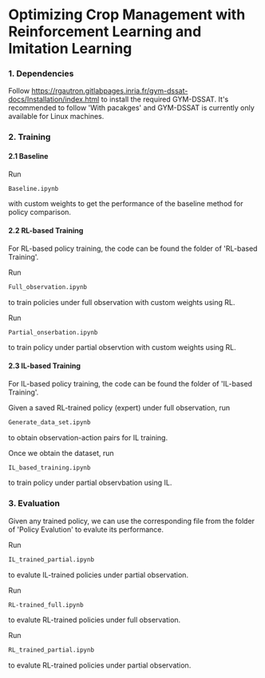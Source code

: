 # Optimizing Crop Management with Reinforcement Learning and Imitation Learning

### 1. Dependencies
Follow https://rgautron.gitlabpages.inria.fr/gym-dssat-docs/Installation/index.html to install the required GYM-DSSAT. It's recommended to follow 'With pacakges' and GYM-DSSAT is currently only available for Linux machines.

### 2. Training

#### 2.1 Baseline
Run 
```bash 
Baseline.ipynb
```
with custom weights to get the performance of the baseline method for policy comparison. 

#### 2.2 RL-based Training
For RL-based policy training, the code can be found the folder of 'RL-based Training'. 

Run 
```bash 
Full_observation.ipynb
```
to train policies under full observation with custom weights using RL. 

Run
```bash 
Partial_onserbation.ipynb
```
to train policy under partial observtion with custom weights using RL.

#### 2.3 IL-based Training
For IL-based policy training, the code can be found the folder of 'IL-based Training'. 

Given a saved RL-trained policy (expert) under full observation, run
```bash 
Generate_data_set.ipynb
```
to obtain observation-action pairs for IL training. 

Once we obtain the dataset, run 
```bash 
IL_based_training.ipynb
```
to train policy under partial observbation using IL.


### 3. Evaluation

Given any trained policy, we can use the corresponding file from the folder of 'Policy Evalution' to evalute its performance.

Run
```bash 
IL_trained_partial.ipynb
```
to evalute IL-trained policies under partial observation. 

Run
```bash 
RL-trained_full.ipynb 
```
to evalute RL-trained policies under full observation.

Run
```bash 
RL_trained_partial.ipynb
```
to evalute RL-trained policies under partial observation.

